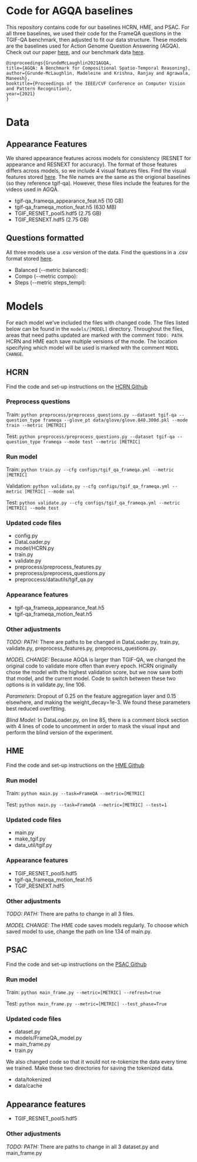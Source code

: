 # Code for AGQA baselines

This repository contains code for our baselines HCRN, HME, and PSAC. For all three baselines, we used their code for the FrameQA questions in the TGIF-QA benchmark, then adjusted to fit our data structure. These models are the baselines used for Action Genome Question Answering (AGQA). Check out our paper [here](https://arxiv.org/pdf/2103.16002.pdf), and our benchmark data [here](https://cs.stanford.edu/people/ranjaykrishna/agqa/). 

```
@inproceedings{GrundeMcLaughlin2021AGQA,
title={AGQA: A Benchmark for Compositional Spatio-Temporal Reasoning},
author={Grunde-McLaughlin, Madeleine and Krishna, Ranjay and Agrawala, Maneesh},
booktitle={Proceedings of the IEEE/CVF Conference on Computer Vision and Pattern Recognition},
year={2021}
}
```

# Data

## Appearance Features

We shared appearance features across models for consistency (RESNET for appearance and RESNEXT for accuracy). The format of those features differs across models, so we include 4 visual features files. Find the visual features stored [here](https://drive.google.com/drive/u/0/folders/1c51H6rxGHcc8en_sboFxH7Oqb_SVb2oQ). The file names are the same as the origional baselines (so they reference tgif-qa). However, these files include the features for the videos used in AGQA.

* tgif-qa_frameqa_appearance_feat.h5 (10 GB)
* tgif-qa_frameqa_motion_feat.h5 (630 MB)
* TGIF_RESNET_pool5.hdf5 (2.75 GB) 
* TGIF_RESNEXT.hdf5 (2.75 GB)

## Questions formatted

All three models use a .csv version of the data. Find the questions in a .csv format stored [here](https://drive.google.com/drive/u/0/folders/1eJ0XGK6pudUUJb1VFHf2HqxHYCXNOut4).


* Balanced (--metric balanced): 
* Compo (--metric compo): 
* Steps (--metric steps_templ): 

# Models

For each model we’ve included the files with changed code. The files listed below can be found in the ```models/[MODEL]``` directory. Throughout the files, areas that need paths updated are marked with the comment ```TODO: PATH```. HCRN and HME each save multiple versions of the mode. The location specifying which model will be used is marked with the comment ```MODEL CHANGE```.

## HCRN

Find the code and set-up instructions on the [HCRN Github](https://github.com/thaolmk54/hcrn-videoqa)

### Preprocess questions

Train: ```python preprocess/preprocess_questions.py --dataset tgif-qa --question_type frameqa --glove_pt data/glove/glove.840.300d.pkl --mode train --metric [METRIC]```  

Test: ```python preprocess/preprocess_questions.py --dataset tgif-qa --question_type frameqa --mode test --metric [METRIC]```

### Run model

Train: ```python train.py --cfg configs/tgif_qa_frameqa.yml --metric [METRIC]```

Validation: ```python validate.py --cfg configs/tgif_qa_frameqa.yml --metric [METRIC] --mode val```

Test: ```python validate.py --cfg configs/tgif_qa_frameqa.yml --metric [METRIC] --mode test```

### Updated code files
* config.py
* DataLoader.py
* model/HCRN.py
* train.py
* validate.py
* preprocess/preprocess_features.py
* preprocess/preprocess_questions.py
* preproccess/datautils/tgif_qa.py


### Appearance features

* tgif-qa_frameqa_appearance_feat.h5
* tgif-qa_frameqa_motion_feat.h5

### Other adjustments

*TODO: PATH:*
There are paths to be changed in DataLoader.py, train.py, validate.py, preprocess_features.py, preprocess_questions.py.

*MODEL CHANGE:*
Because AGQA is larger than TGIF-QA, we changed the original code to validate more often than every epoch. HCRN originally chose the model with the highest validation score, but we now save both that model, and the current model. Code to switch between these two options is in validate.py, line 106.
   
*Parameters:*
Dropout of 0.25 on the feature aggregation layer and 0.15 elsewhere, and making the weight_decay=1e-3. We found these parameters best reduced overfitting.

*Blind Model:*
In DataLoader.py, on line 85, there is a comment block section with 4 lines of code to uncomment in order to mask the visual input and perform the blind version of the experiment. 


## HME

Find the code and set-up instructions on the [HME Github](https://github.com/fanchenyou/HME-VideoQA)

### Run model

Train: ```python main.py --task=FrameQA --metric=[METRIC]```

Test: ```python main.py --task=FrameQA --metric=[METRIC] --test=1```

### Updated code files

* main.py
* make_tgif.py
* data_util/tgif.py

### Appearance features

* TGIF_RESNET_pool5.hdf5
* tgif-qa_frameqa_motion_feat.h5	            
* TGIF_RESNEXT.hdf5

### Other adjustments

*TODO: PATH:*
There are paths to change in all 3 files.

*MODEL CHANGE:*
The HME code saves models regularly. To choose which saved model to use, change the path on line 134 of main.py.


## PSAC

Find the code and set-up instructions on the [PSAC Github](https://github.com/lixiangpengcs/PSAC) 


### Run model

Train: ```python main_frame.py --metric=[METRIC] --refresh=true```

Test: ```python main_frame.py --metric=[METRIC] --test_phase=True```

### Updated code files

* dataset.py
* models/FrameQA_model.py
* main_frame.py
* train.py

We also changed code so that it would not re-tokenize the data every time we trained. Make these two directories for saving the tokenized data.

* data/tokenized
* data/cache

## Appearance features

* TGIF_RESNET_pool5.hdf5

### Other adjustments

*TODO: PATH:* There are paths to change in all 3 dataset.py and main_frame.py

